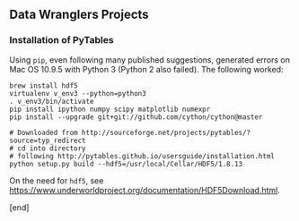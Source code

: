 ## Data Wranglers Projects

### Installation of PyTables

Using `pip`, even following many published suggestions, generated errors on Mac OS 10.9.5 with Python 3 (Python 2 also failed). The following worked:

```
brew install hdf5
virtualenv v_env3 --python=python3
. v_env3/bin/activate
pip install ipython numpy scipy matplotlib numexpr
pip install --upgrade git+git://github.com/cython/cython@master

# Downloaded from http://sourceforge.net/projects/pytables/?source=typ_redirect
# cd into directory
# following http://pytables.github.io/usersguide/installation.html
python setup.py build --hdf5=/usr/local/Cellar/HDF5/1.8.13
```

On the need for `hdf5`, see https://www.underworldproject.org/documentation/HDF5Download.html.

[end]
